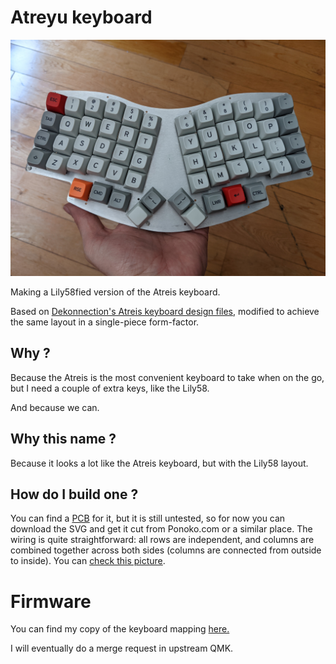 # Atreyu keyboard

![A picture of the Atreyu](pictures/PXL_20210609_174723137.jpg?raw=true "The Atreyu keyboard")

Making a Lily58fied version of the Atreis keyboard.

Based on [Dekonnection's Atreis keyboard design files](https://github.com/dekonnection/atreis),
modified to achieve the same layout in a single-piece form-factor.

## Why ?

Because the Atreis is the most convenient keyboard to take when on the go, but I need a couple of extra keys, like the Lily58.

And because we can.

## Why this name ?

Because it looks a lot like the Atreis keyboard, but with the Lily58 layout.

## How do I build one ?

You can find a [PCB](http://github.com/climent/atreyu/tree/main/pcb) for it, but it is still untested, so for now you can download the SVG and get it cut from Ponoko.com or a similar place. The wiring is quite straightforward: all rows are independent, and columns are combined together across both sides (columns are connected from outside to inside). You can [check this picture](pictures/atreyu-wired.jpg?raw=true "The wires").

# Firmware

You can find my copy of the keyboard mapping [here.](http://github.com/climent/qmk_firmware/tree/master/keyboards/atreyu/)

I will eventually do a merge request in upstream QMK.
